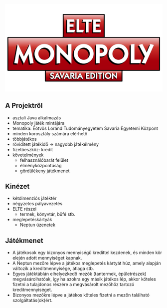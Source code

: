 ![ELTE MONOPOLY - SAVARIA EDITION](https://github.com/Hegylakok/monopoly/raw/main/res/logo.png "ELTE MONOPOLY - SAVARIA EDITION")

## A Projektről
* asztali Java alkalmazás
* Monopoly játék mintájára
* tematika: Eötvös Loránd Tudományegyetem Savaria Egyetemi Központ
* minden korosztály számára elérhető
* többjátékos
* rövidített játékidő => nagyobb játékélmény
* fizetőeszköz: kredit
* követelmények
   * felhasználóbarát felület
   * élményközpontúság
   * gördülékeny játékmenet

## Kinézet
* kétdimenziós játéktér
* négyzetes pályavezetés
* ELTE részei
   * termek, könyvtár, büfé stb.
* meglepetéskártyák
   * Neptun üzenetek

## Játékmenet
* A játékosok egy bizonyos mennyiségű kredittel kezdenek, és minden kör elején adott mennyiséget kapnak.
* A Neptun mezőre lépve a játékos meglepetés kártyát húz, amely alapján változik a kreditmennyisége, átlaga stb.
* Egyes játéktáblán elhelyezkedő mezők (tantermek, épületrészek) megvásárolhatóak, így ha azokra egy másik játékos lép, akkor köteles fizetni a tulajdonos részére a megvásárolt mezőhöz tartozó kreditmennyiséget. 
* Bizonyos mezőkre lépve a játékos köteles fizetni a mezőn található szolgáltatás(ok)ért. 
